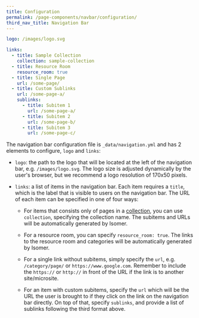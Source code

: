 ```yaml
---
title: Configuration
permalink: /page-components/navbar/configuration/
third_nav_title: Navigation Bar
---
```

```yaml
logo: /images/logo.svg

links:
  - title: Sample Collection
    collection: sample-collection
  - title: Resource Room
    resource_room: true
  - title: Single Page
    url: /some-page/
  - title: Custom Sublinks
    url: /some-page-a/
    sublinks:
      - title: Subitem 1
        url: /some-page-a/
      - title: Subitem 2
        url: /some-page-b/
      - title: Subitem 3
        url: /some-page-c/
```

The navigation bar configuration file is `_data/navigation.yml` and has 2 elements to configure, `logo` and `links`:

* `logo`: the path to the logo that will be located at the left of the navigation bar, e.g. `/images/logo.svg`. The logo size is adjusted dynamically by the user's browser, but we recommend a logo resolution of 170x50 pixels.

* `links`: a list of items in the navigation bar. Each item requires a `title`, which is the label that is visible to users on the navigation bar. The URL of each item can be specified in one of four ways:

  * For items that consists only of pages in a [collection](/page-components/pages/leftnav/), you can use `collection`, specifying the collection name. The subitems and URLs will be automatically generated by Isomer.

  * For a resource room, you can specify `resource_room: true`. The links to the resource room and categories will be automatically generated by Isomer.

  * For a single link without subitems, simply specify the `url`, e.g. `/category/page/` or `https://www.google.com`. Remember to include the `https://` or `http://` in front of the URL if the link is to another site/microsite.

  * For an item with custom subitems, specify the `url` which will be the URL the user is brought to if they click on the link on the navigation bar directly. On top of that, specify `sublinks`, and provide a list of sublinks following the third format above.
